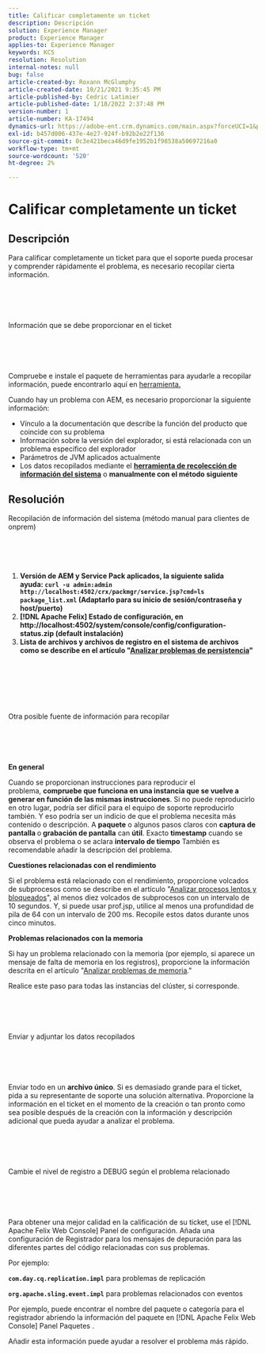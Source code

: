 ```yaml
---
title: Calificar completamente un ticket
description: Descripción
solution: Experience Manager
product: Experience Manager
applies-to: Experience Manager
keywords: KCS
resolution: Resolution
internal-notes: null
bug: false
article-created-by: Roxann McGlumphy
article-created-date: 10/21/2021 9:35:45 PM
article-published-by: Cedric Latimier
article-published-date: 1/18/2022 2:37:48 PM
version-number: 1
article-number: KA-17494
dynamics-url: https://adobe-ent.crm.dynamics.com/main.aspx?forceUCI=1&pagetype=entityrecord&etn=knowledgearticle&id=8e3243d7-b632-ec11-b6e5-000d3a5ba97a
exl-id: b457d006-437e-4e27-924f-b92b2e22f136
source-git-commit: 0c3e421beca46d9fe1952b1f98538a50697216a0
workflow-type: tm+mt
source-wordcount: '520'
ht-degree: 2%

---
```


# Calificar completamente un ticket

## Descripción


Para calificar completamente un ticket para que el soporte pueda procesar y comprender rápidamente el problema, es necesario recopilar cierta información.
<br><br><br><br> <br><br>Información que se debe proporcionar en el ticket<br><br><br><br> <br><br>
Compruebe e instale el paquete de herramientas para ayudarle a recopilar información, puede encontrarlo aquí en [herramienta.](https://helpx.adobe.com/experience-manager/kb/index/tools.html)

Cuando hay un problema con AEM, es necesario proporcionar la siguiente información:

- Vínculo a la documentación que describe la función del producto que coincide con su problema
- Información sobre la versión del explorador, si está relacionada con un problema específico del explorador
- Parámetros de JVM aplicados actualmente
- Los datos recopilados mediante el <b>[herramienta de recolección de información del sistema](https://helpx.adobe.com/experience-manager/kb/support-info-collector.html)</b> o <b>manualmente con el método siguiente</b>



## Resolución

Recopilación de información del sistema (método manual para clientes de onprem)<br><br><br><br> 
1. <b>Versión de AEM y Service Pack aplicados, la siguiente salida ayuda: `curl -u admin:admin http://localhost:4502/crx/packmgr/service.jsp?cmd=ls  package_list.xml` (Adaptarlo para su inicio de sesión/contraseña y host/puerto)</b>
2. <b>[!DNL Apache Felix] Estado de configuración, en http://localhost:4502/system/console/config/configuration-status.zip (default instalación)</b>
3. <b>Lista de archivos y archivos de registro en el sistema de archivos como se describe en el artículo &quot;[Analizar problemas de persistencia](https://helpx.adobe.com/experience-manager/kb/AnalyzePersistenceProblems.html)&quot;</b>

<br><br><br><br> <br><br>Otra posible fuente de información para recopilar<br><br><br><br> <br><br>
<b>En general</b>

Cuando se proporcionan instrucciones para reproducir el problema, <b>compruebe que funciona en una instancia que se vuelve a generar en función de las mismas instrucciones</b>. Si no puede reproducirlo en otro lugar, podría ser difícil para el equipo de soporte reproducirlo también. Y eso podría ser un indicio de que el problema necesita más contenido o descripción.
A <b>paquete</b> o algunos pasos claros con <b>captura de pantalla </b>o<b> grabación de pantalla</b> can <b>útil</b>. Exacto <b>timestamp</b> cuando se observa el problema o se aclara <b>intervalo de tiempo</b> También es recomendable añadir la descripción del problema.

<b>Cuestiones relacionadas con el rendimiento</b>

Si el problema está relacionado con el rendimiento, proporcione volcados de subprocesos como se describe en el artículo &quot;[Analizar procesos lentos y bloqueados](https://helpx.adobe.com/experience-manager/kb/AnalyzeSlowAndBlockedProcesses.html)&quot;, al menos diez volcados de subprocesos con un intervalo de 10 segundos. Y, si puede usar prof.jsp, utilice al menos una profundidad de pila de 64 con un intervalo de 200 ms. Recopile estos datos durante unos cinco minutos.

<b>Problemas relacionados con la memoria</b>

Si hay un problema relacionado con la memoria (por ejemplo, si aparece un mensaje de falta de memoria en los registros), proporcione la información descrita en el artículo &quot;[Analizar problemas de memoria](https://helpx.adobe.com/experience-manager/kb/AnalyzeMemoryProblems.html).&quot;

Realice este paso para todas las instancias del clúster, si corresponde.
<br><br><br><br> <br><br>Enviar y adjuntar los datos recopilados<br><br><br><br> <br><br>
Enviar todo en un <b>archivo único</b>. Si es demasiado grande para el ticket, pida a su representante de soporte una solución alternativa. Proporcione la información en el ticket en el momento de la creación o tan pronto como sea posible después de la creación con la información y descripción adicional que pueda ayudar a analizar el problema.
<br><br><br><br> <br><br>Cambie el nivel de registro a DEBUG según el problema relacionado<br><br><br><br> <br><br>
Para obtener una mejor calidad en la calificación de su ticket, use el [!DNL Apache Felix Web Console]  Panel de configuración. Añada una configuración de Registrador para los mensajes de depuración para las diferentes partes del código relacionadas con sus problemas.

Por ejemplo:

<b>`com.day.cq.replication.impl`</b> para problemas de replicación

<b>`org.apache.sling.event.impl`</b> para problemas relacionados con eventos

Por ejemplo, puede encontrar el nombre del paquete o categoría para el registrador abriendo la información del paquete en [!DNL Apache Felix Web Console]  Panel Paquetes .

Añadir esta información puede ayudar a resolver el problema más rápido.
